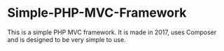 # Simple-PHP-MVC-Framework
This is a simple PHP MVC framework. It is made in 2017, uses Composer and is designed to be very simple to use.
